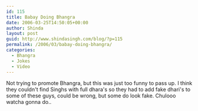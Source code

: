 ```yaml
---
id: 115
title: Babay Doing Bhangra
date: 2006-03-25T14:50:05+00:00
author: Shinda
layout: post
guid: http://www.shindasingh.com/blog/?p=115
permalink: /2006/03/babay-doing-bhangra/
categories:
  - Bhangra
  - Jokes
  - Video
---
```

Not trying to promote Bhangra, but this was just too funny to pass up. I think they couldn't find Singhs with full dhara's so they had to add fake dhari's to some of these guys, could be wrong, but some do look fake. Chulooo watcha gonna do..